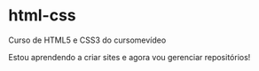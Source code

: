 # html-css
 Curso de HTML5 e CSS3 do cursomevídeo

Estou aprendendo a criar sites e agora vou gerenciar repositórios!